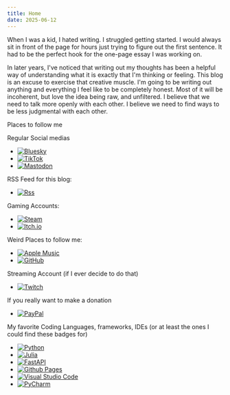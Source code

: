 ```yaml
---
title: Home
date: 2025-06-12
---
```


When I was a kid, I hated writing. I struggled getting started. I would always sit in front of the page for hours just trying to figure out the first sentence. It had to be the perfect hook for the one-page essay I was working on. 

In later years, I've noticed that writing out my thoughts has been a helpful way of understanding what it is exactly that I'm thinking or feeling. This blog is an excuse to exercise that creative muscle. I'm going to be writing out anything and everything I feel like to be completely honest. Most of it will be incoherent, but love the idea being raw, and unfiltered. I believe that we need to talk more openly with each other. I believe we need to find ways to be less judgmental with each other. 


Places to follow me 

Regular Social medias
- [![Bluesky](https://img.shields.io/badge/Bluesky-0285FF?style=plastic&logo=Bluesky&logoColor=white)](https://bsky.app/profile/tywhit91.bsky.social)
- [![TikTok](https://img.shields.io/badge/TikTok-%23000000.svg?style=plastic&logo=TikTok&logoColor=white)](https://www.tiktok.com/@whitomaker?_t=ZT-8vBha2bk3nW&_r=1)
- [![Mastodon](https://img.shields.io/badge/-MASTODON-%232B90D9?style=plastic&logo=mastodon&logoColor=white)](https://mastodon.online/@tywhit)

RSS Feed for this blog: 
- [![Rss](https://img.shields.io/badge/rss-F88900?style=plastic&logo=rss&logoColor=white)](https://img.shields.io/badge/rss-F88900?style=plastic&logo=rss&logoColor=white) 

Gaming Accounts: 
- [![Steam](https://img.shields.io/badge/steam-%23000000.svg?style=plastic&logo=steam&logoColor=white)](https://img.shields.io/badge/steam-%23000000.svg?style=plastic&logo=steam&logoColor=white)
- [![Itch.io](https://img.shields.io/badge/Itch-%23FF0B34.svg?style=plastic&logo=Itch.io&logoColor=white)](https://img.shields.io/badge/Itch-%23FF0B34.svg?style=plastic&logo=Itch.io&logoColor=white)

Weird Places to follow me: 
- [![Apple Music](https://img.shields.io/badge/Apple_Music-9933CC?style=plastic&logo=apple-music&logoColor=white)](https://img.shields.io/badge/Apple_Music-9933CC?style=plastic&logo=apple-music&logoColor=white)
- [![GitHub](https://img.shields.io/badge/github-%23121011.svg?style=plastic&logo=github&logoColor=white)](https://img.shields.io/badge/github-%23121011.svg?style=plastic&logo=github&logoColor=white)

Streaming Account (if I ever decide to do that) 
- [![Twitch](https://img.shields.io/badge/Twitch-9347FF?style=plastic&logo=twitch&logoColor=white)](https://img.shields.io/badge/Twitch-9347FF?style=plastic&logo=twitch&logoColor=white)

If you really want to make a donation
- [![PayPal](https://img.shields.io/badge/PayPal-00457C?style=plastic&logo=paypal&logoColor=white)](https://img.shields.io/badge/PayPal-00457C?style=plastic&logo=paypal&logoColor=white)

My favorite Coding Languages, frameworks, IDEs (or at least the ones I could find these badges for)
- [![Python](https://img.shields.io/badge/python-3670A0?style=plastic&logo=python&logoColor=ffdd54)](https://img.shields.io/badge/python-3670A0?style=plastic&logo=python&logoColor=ffdd54)
- [![Julia](https://img.shields.io/badge/-Julia-9558B2?style=plastic&logo=julia&logoColor=white)](https://img.shields.io/badge/-Julia-9558B2?style=plastic&logo=julia&logoColor=white)
- [![FastAPI](https://img.shields.io/badge/FastAPI-005571?style=plastic&logo=fastapi)](https://img.shields.io/badge/FastAPI-005571?style=plastic&logo=fastapi)
- [![Github Pages](https://img.shields.io/badge/github%20pages-121013?style=plastic&logo=github&logoColor=white)](https://img.shields.io/badge/github%20pages-121013?style=plastic&logo=github&logoColor=white)
- [![Visual Studio Code](https://img.shields.io/badge/Visual%20Studio%20Code-0078d7.svg?style=plastic&logo=visual-studio-code&logoColor=white)](https://img.shields.io/badge/Visual%20Studio%20Code-0078d7.svg?style=plastic&logo=visual-studio-code&logoColor=white)
- [![PyCharm](https://img.shields.io/badge/pycharm-143?style=plastic&logo=pycharm&logoColor=black&color=black&labelColor=green)](https://img.shields.io/badge/pycharm-143?style=plastic&logo=pycharm&logoColor=black&color=black&labelColor=green)

